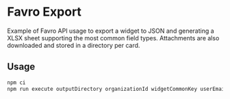 # Favro Export

Example of Favro API usage to export a widget to JSON and generating a XLSX sheet supporting the most common field types. Attachments are also downloaded and stored in a directory per card.

## Usage

```bash
npm ci
npm run execute outputDirectory organizationId widgetCommonKey userEmail apiToken
```
